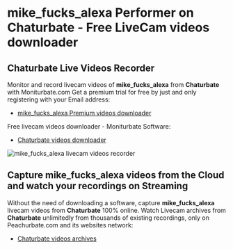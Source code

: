 # mike_fucks_alexa Performer on Chaturbate - Free LiveCam videos downloader

## Chaturbate Live Videos Recorder

Monitor and record livecam videos of **mike_fucks_alexa** from **Chaturbate** with Moniturbate.com
Get a premium trial for free by just and only registering with your Email address:
* [mike_fucks_alexa Premium videos downloader](https://moniturbate.com/request-demo-licence-key.html)

Free livecam videos downloader - Moniturbate Software:
* [Chaturbate videos downloader](https://moniturbate.com/moniturbate-download-software.html)

![mike_fucks_alexa livecam videos recorder](https://peachurnet.com/templates/moniturbate-software.png)


## Capture mike_fucks_alexa videos from the Cloud and watch your recordings on Streaming

Without the need of downloading a software, capture **mike_fucks_alexa** livecam videos from **Chaturbate** 100% online.
Watch Livecam archives from **Chaturbate** unlimitedly from thousands of existing recordings, only on Peachurbate.com and its websites network:
* [Chaturbate videos archives](https://peachurnet.com/)